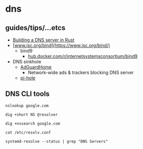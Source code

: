 # dns

## guides/tips/...etcs

* [Building a DNS server in Rust](https://github.com/EmilHernvall/dnsguide)
* [www.isc.org/bind](https://www.isc.org/bind/)
    * bind9
        * [hub.docker.com/r/internetsystemsconsortium/bind9](https://hub.docker.com/r/internetsystemsconsortium/bind9)
* DNS sinkhole
    * [AdGuardHome](https://github.com/AdguardTeam/AdGuardHome)
        * Network-wide ads & trackers blocking DNS server
    * [pi-hole](https://github.com/pi-hole)

## DNS CLI tools

```
nslookup google.com

dig +short NS @resolver

dig +nssearch google.com

cat /etc/resolv.conf

systemd-resolve --status | grep "DNS Servers"
```